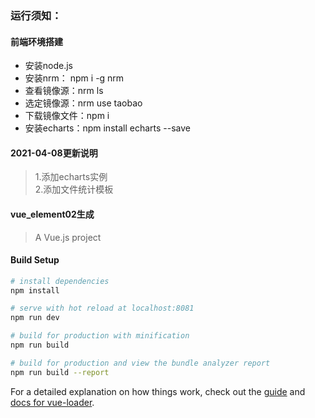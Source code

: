 ### 运行须知：
#### 前端环境搭建  
*	安装node.js  
*	安装nrm：  npm i -g nrm  
*	查看镜像源：nrm ls  
*	选定镜像源：nrm use taobao  
* 下载镜像文件：npm i  
* 安装echarts：npm install echarts --save  

#### 2021-04-08更新说明  
> 1.添加echarts实例  
> 2.添加文件统计模板  


#### vue_element02生成

> A Vue.js project

#### Build Setup

``` bash
# install dependencies
npm install

# serve with hot reload at localhost:8081
npm run dev

# build for production with minification
npm run build

# build for production and view the bundle analyzer report
npm run build --report
```

For a detailed explanation on how things work, check out the [guide](http://vuejs-templates.github.io/webpack/) and [docs for vue-loader](http://vuejs.github.io/vue-loader).
